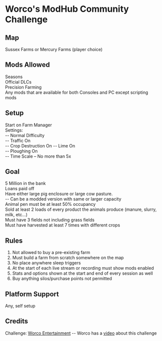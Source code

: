 # Worco's ModHub Community Challenge

## Map
Sussex Farms or Mercury Farms (player choice)

## Mods Allowed
Seasons  
Official DLCs  
Precision Farming  
Any mods that are available for both Consoles and PC except scripting mods

## Setup
Start on Farm Manager  
Settings:  
-- Normal Difficulty  
-- Traffic On  
-- Crop Destruction On 
-- Lime On  
-- Ploughing On  
-- Time Scale – No more than 5x

## Goal
5 Million in the bank  
Loans paid off  
Have either large pig enclosure or large cow pasture.  
-- Can be a modded version with same or larger capacity  
Animal pen must be at least 50% occupancy  
Sold at least 2 loads of every product the animals produce (manure, slurry, milk, etc...)  
Must have 3 fields not including grass fields  
Must have harvested at least 7 times with different crops

## Rules
1. Not allowed to buy a pre-existing farm
2. Must build a farm from scratch somewhere on the map
3. No place anywhere sleep triggers
4. At the start of each live stream or recording must show mods enabled
5. Stats and options shown at the start and end of every session as well
6. Buy anything silos/purchase points not permitted

## Platform Support
Any, self setup

## Credits
Challenge: [Worco Entertainment](https://www.youtube.com/channel/UCXC4lMXUv_1b-I6E0pKbkOg)
-- Worco has a [video](https://www.youtube.com/watch?v=RmCcrt-ftRQ) about this challenge
